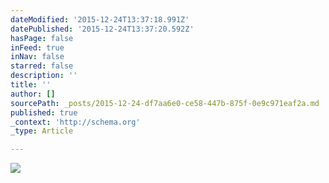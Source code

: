 ```yaml
---
dateModified: '2015-12-24T13:37:18.991Z'
datePublished: '2015-12-24T13:37:20.592Z'
hasPage: false
inFeed: true
inNav: false
starred: false
description: ''
title: ''
author: []
sourcePath: _posts/2015-12-24-df7aa6e0-ce58-447b-875f-0e9c971eaf2a.md
published: true
_context: 'http://schema.org'
_type: Article

---
```

![](https://the-grid-user-content.s3-us-west-2.amazonaws.com/f13ca5db-8922-4b89-ac28-881c2c29610e.jpg)